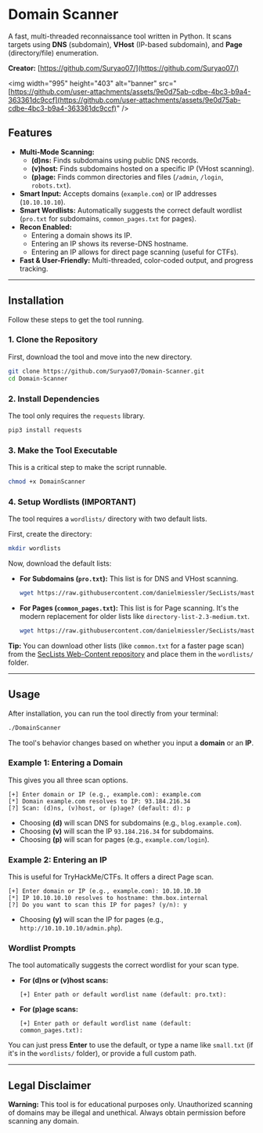 # Domain Scanner

A fast, multi-threaded reconnaissance tool written in Python. It scans targets using **DNS** (subdomain), **VHost** (IP-based subdomain), and **Page** (directory/file) enumeration.

**Creator:** [https://github.com/Suryao07/](https://github.com/Suryao07/)



<img width="995" height="403" alt="banner" src="[https://github.com/user-attachments/assets/9e0d75ab-cdbe-4bc3-b9a4-363361dc9ccf](https://github.com/user-attachments/assets/9e0d75ab-cdbe-4bc3-b9a4-363361dc9ccf)" /\>

## Features

  * **Multi-Mode Scanning:**
      * **(d)ns:** Finds subdomains using public DNS records.
      * **(v)host:** Finds subdomains hosted on a specific IP (VHost scanning).
      * **(p)age:** Finds common directories and files (`/admin`, `/login`, `robots.txt`).
  * **Smart Input:** Accepts domains (`example.com`) or IP addresses (`10.10.10.10`).
  * **Smart Wordlists:** Automatically suggests the correct default wordlist (`pro.txt` for subdomains, `common_pages.txt` for pages).
  * **Recon Enabled:**
      * Entering a domain shows its IP.
      * Entering an IP shows its reverse-DNS hostname.
      * Entering an IP allows for direct page scanning (useful for CTFs).
  * **Fast & User-Friendly:** Multi-threaded, color-coded output, and progress tracking.

-----

## Installation

Follow these steps to get the tool running.

### 1\. Clone the Repository

First, download the tool and move into the new directory.

```bash
git clone https://github.com/Suryao07/Domain-Scanner.git
cd Domain-Scanner
```

### 2\. Install Dependencies

The tool only requires the `requests` library.

```bash
pip3 install requests
```

### 3\. Make the Tool Executable

This is a critical step to make the script runnable.

```bash
chmod +x DomainScanner
```

### 4\. Setup Wordlists (IMPORTANT)

The tool requires a `wordlists/` directory with two default lists.

First, create the directory:

```bash
mkdir wordlists
```

Now, download the default lists:

  * **For Subdomains (`pro.txt`):**
    This list is for DNS and VHost scanning.

    ```bash
    wget https://raw.githubusercontent.com/danielmiessler/SecLists/master/Discovery/DNS/dns-Jhaddix.txt -O wordlists/pro.txt
    ```

  * **For Pages (`common_pages.txt`):**
    This list is for Page scanning. It's the modern replacement for older lists like `directory-list-2.3-medium.txt`.

    ```bash
    wget https://raw.githubusercontent.com/danielmiessler/SecLists/master/Discovery/Web-Content/combined_directories.txt -O wordlists/common_pages.txt
    ```

**Tip:** You can download other lists (like `common.txt` for a faster page scan) from the [SecLists Web-Content repository](https://github.com/danielmiessler/SecLists/tree/master/Discovery/Web-Content) and place them in the `wordlists/` folder.

-----

## Usage

After installation, you can run the tool directly from your terminal:

```bash
./DomainScanner
```

The tool's behavior changes based on whether you input a **domain** or an **IP**.

### Example 1: Entering a Domain

This gives you all three scan options.

```
[+] Enter domain or IP (e.g., example.com): example.com
[*] Domain example.com resolves to IP: 93.184.216.34
[?] Scan: (d)ns, (v)host, or (p)age? (default: d): p
```

  * Choosing **(d)** will scan DNS for subdomains (e.g., `blog.example.com`).
  * Choosing **(v)** will scan the IP `93.184.216.34` for subdomains.
  * Choosing **(p)** will scan for pages (e.g., `example.com/login`).

### Example 2: Entering an IP

This is useful for TryHackMe/CTFs. It offers a direct Page scan.

```
[+] Enter domain or IP (e.g., example.com): 10.10.10.10
[*] IP 10.10.10.10 resolves to hostname: thm.box.internal
[?] Do you want to scan this IP for pages? (y/n): y
```

  * Choosing **(y)** will scan the IP for pages (e.g., `http://10.10.10.10/admin.php`).

### Wordlist Prompts

The tool automatically suggests the correct wordlist for your scan type.

  * **For (d)ns or (v)host scans:**
    ```
    [+] Enter path or default wordlist name (default: pro.txt): 
    ```
  * **For (p)age scans:**
    ```
    [+] Enter path or default wordlist name (default: common_pages.txt):
    ```

You can just press **Enter** to use the default, or type a name like `small.txt` (if it's in the `wordlists/` folder), or provide a full custom path.

-----

## Legal Disclaimer

**Warning:** This tool is for educational purposes only. Unauthorized scanning of domains may be illegal and unethical. Always obtain permission before scanning any domain.
